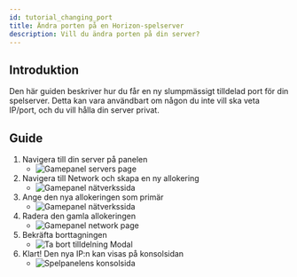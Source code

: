 ```yaml
---
id: tutorial_changing_port
title: Ändra porten på en Horizon-spelserver
description: Vill du ändra porten på din server?
---
```


## Introduktion
Den här guiden beskriver hur du får en ny slumpmässigt tilldelad port för din spelserver. Detta kan vara användbart om någon du inte vill ska veta IP/port, och du vill hålla din server privat.

## Guide
1. Navigera till din server på panelen
   - ![Gamepanel servers page](https://archive.horizonnetworks.uk/Resources/Documentation/Using%20SFTP/10Horizon%20Panel%20Servers.png)
2. Navigera till Network och skapa en ny allokering
    - ![Gamepanel nätverkssida](https://archive.horizonnetworks.uk/Resources/Documentation/Changing%20port/Creating%20Allocation.png)
3. Ange den nya allokeringen som primär
    - ![Gamepanel nätverkssida](https://archive.horizonnetworks.uk/Resources/Documentation/Changing%20port/Making%20Allocation%20Primary.png)
4. Radera den gamla allokeringen
    - ![Gamepanel network page](https://archive.horizonnetworks.uk/Resources/Documentation/Changing%20port/Deleting%20Allocation.png)
5. Bekräfta borttagningen
    - ![Ta bort tilldelning Modal](https://archive.horizonnetworks.uk/Resources/Documentation/Changing%20port/Removing%20Allocation.png)
6. Klart! Den nya IP:n kan visas på konsolsidan
    - ![Spelpanelens konsolsida](https://archive.horizonnetworks.uk/Resources/Documentation/Changing%20port/New%20IP.png)